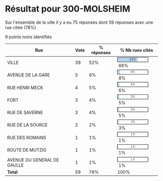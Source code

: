 # Résultat pour 300-MOLSHEIM

Sur l'ensemble de la ville il y a eu 75 réponses dont 59 réponses avec une rue citée (78%)

9 points noirs identifiés

| Rue | Vote | % réponses | % Nb rues cités|
|-----|------|------------|----------------|
| VILLE | 39 | 52% | <img src="../../img/bar_66.gif" />&nbsp;66%|
| AVENUE DE LA GARE | 5 | 6% | <img src="../../img/bar_8.gif" />&nbsp;8%|
| RUE HENRI MECK | 4 | 5% | <img src="../../img/bar_6.gif" />&nbsp;6%|
| FORT | 3 | 4% | <img src="../../img/bar_5.gif" />&nbsp;5%|
| RUE DE SAVERNE | 3 | 4% | <img src="../../img/bar_5.gif" />&nbsp;5%|
| RUE DE LA SOURCE | 2 | 2% | <img src="../../img/bar_3.gif" />&nbsp;3%|
| RUE DES ROMAINS | 1 | 1% | <img src="../../img/bar_1.gif" />&nbsp;1%|
| ROUTE DE MUTZIG | 1 | 1% | <img src="../../img/bar_1.gif" />&nbsp;1%|
| AVENUE DU GENERAL DE GAULLE | 1 | 1% | <img src="../../img/bar_1.gif" />&nbsp;1%|
| **Total** | 59 | 78% | 100%|
